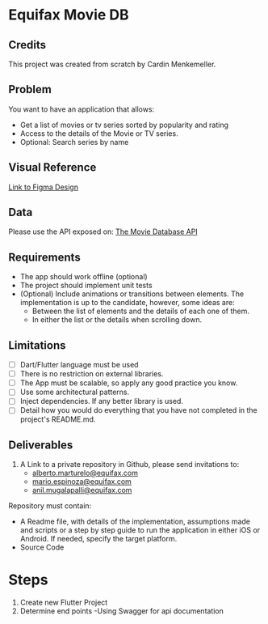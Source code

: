 # Equifax Movie DB

## Credits
This project was created from scratch by Cardin Menkemeller.

## Problem
You want to have an application that allows:
- Get a list of movies or tv series sorted by popularity and rating
- Access to the details of the Movie or TV series.
- Optional: Search series by name

## Visual Reference
[Link to Figma Design](https://www.figma.com/file/wXMC1ReUbKP3mdMHeR0D9t/MovieDB-(Community)?type=design&node-id=34-75&mode=design)

## Data
Please use the API exposed on: [The Movie Database API](https://developers.themoviedb.org/)

## Requirements
- The app should work offline (optional)
- The project should implement unit tests
- (Optional) Include animations or transitions between elements. The implementation is up to the candidate, however, some ideas are:
    - Between the list of elements and the details of each one of them.
    - In either the list or the details when scrolling down.

## Limitations
- [ ] Dart/Flutter language must be used
- [ ] There is no restriction on external libraries.
- [ ] The App must be scalable, so apply any good practice you know.
- [ ] Use some architectural patterns.
- [ ] Inject dependencies. If any better library is used.
- [ ] Detail how you would do everything that you have not completed in the project's README.md.

## Deliverables
1. A Link to a private repository in Github, please send invitations to:
     - alberto.marturelo@equifax.com
     - mario.espinoza@equifax.com
     - anil.mugalapalli@equifax.com

Repository must contain:
- A Readme file, with details of the implementation, assumptions made and scripts or a step by step guide to run the application in either iOS or Android. If needed, specify the target platform.
- Source Code

# Steps
1. Create new Flutter Project
2. Determine end points
    -Using Swagger for api documentation
